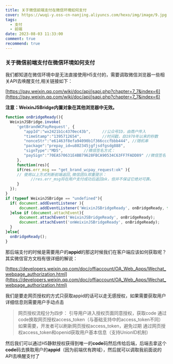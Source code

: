 ```yaml
---
title: 关于微信前端支付在微信环境如何支付
cover: https://wuqi-y.oss-cn-nanjing.aliyuncs.com/hexo/img/image/9.jpg
tags:
  - 支付
  - 前端
date: 2023-08-03 11:33:00
comment: true
recommend: true
---
```

### 关于微信前端支付在微信环境如何支付

我们都知道在微信环境中是无法直接使用H5支付的，需要调取微信浏览器一些相关API去唤醒支付,相关链接如下：

 [https://pay.weixin.qq.com/wiki/doc/api/jsapi.php?chapter=7_7&index=6](https://pay.weixin.qq.com/wiki/doc/api/jsapi.php?chapter=7_7&index=6)

**注意：WeixinJSBridge内置对象在其他浏览器中无效。**
 ```javascript
 function onBridgeReady(){
   WeixinJSBridge.invoke(
      'getBrandWCPayRequest', {
         "appId":"wx2421b1c4370ec43b",     //公众号ID，由商户传入     
         "timeStamp":"1395712654",         //时间戳，自1970年以来的秒数     
         "nonceStr":"e61463f8efa94090b1f366cccfbbb444", //随机串     
         "package":"prepay_id=u802345jgfjsdfgsdg888",     
         "signType":"MD5",         //微信签名方式：     
         "paySign":"70EA570631E4BB79628FBCA90534C63FF7FADD89" //微信签名 
      },
      function(res){
      if(res.err_msg == "get_brand_wcpay_request:ok" ){
      // 使用以上方式判断前端返回,微信团队郑重提示：
            //res.err_msg将在用户支付成功后返回ok，但并不保证它绝对可靠。
      } 
   }); 
}
if (typeof WeixinJSBridge == "undefined"){
   if( document.addEventListener ){
       document.addEventListener('WeixinJSBridgeReady', onBridgeReady, false);
   }else if (document.attachEvent){
       document.attachEvent('WeixinJSBridgeReady', onBridgeReady); 
       document.attachEvent('onWeixinJSBridgeReady', onBridgeReady);
   }
}else{
   onBridgeReady();
}
 ```

  那后端支付的时候是需要用户的**appid**的那这时候我们在客户端应该如何获取呢？其实微信官方文档有很详细的解说：

  [https://developers.weixin.qq.com/doc/offiaccount/OA_Web_Apps/Wechat_webpage_authorization.html](https://developers.weixin.qq.com/doc/offiaccount/OA_Web_Apps/Wechat_webpage_authorization.html)

  我们是要走网页授权的方式只获取appid的话可以走无感授权，如果需要获取用户详细信息则需要用户手动点击

  >网页授权流程分为四步：
  >引导用户进入授权页面同意授权，获取code
  >通过code换取网页授权access_token（与基础支持中的access_token不同）
  >如果需要，开发者可以刷新网页授权access_token，避免过期
  >通过网页授权access_token和openid获取用户基本信息（支持UnionID机制）

  然后我们可以通过H5静默授权获得到唯一的**code**码然后传给后端，后端去拿这个**code**码去换取用户的**appid**（因为前端优有跨域），然后就可以调取我前面说的API去唤醒支付了

